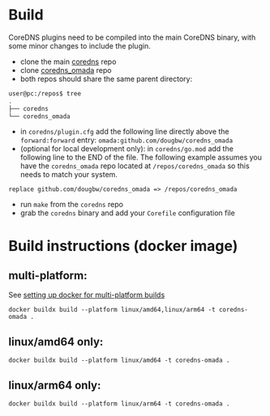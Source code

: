 # Build

CoreDNS plugins need to be compiled into the main CoreDNS binary, with some minor changes to include the plugin.

* clone the main [coredns](https://github.com/coredns/coredns) repo 
* clone [coredns_omada](https://github.com/dougbw/coredns_omada) repo
* both repos should share the same parent directory:
```bash
user@pc:/repos$ tree
.
├── coredns
└── coredns_omada
```
* in `coredns/plugin.cfg` add the following line directly above the `forward:forward` entry:
    ```omada:github.com/dougbw/coredns_omada```
* (optional for local development only): in `coredns/go.mod` add the following line to the END of the file. The following example assumes you have the `coredns_omada` repo located at `/repos/coredns_omada` so this needs to match your system.
```
replace github.com/dougbw/coredns_omada => /repos/coredns_omada
```
* run `make` from the `coredns` repo
* grab the `coredns` binary and add your `Corefile` configuration file

# Build instructions (docker image)

## multi-platform:
See [setting up docker for multi-platform builds](docs/docker-multi-platform.md)
```
docker buildx build --platform linux/amd64,linux/arm64 -t coredns-omada .
```

## linux/amd64 only:
```
docker buildx build --platform linux/amd64 -t coredns-omada .
```

## linux/arm64 only:
```
docker buildx build --platform linux/arm64 -t coredns-omada .
```